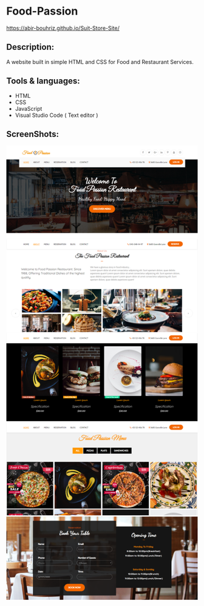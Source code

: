 # Food-Passion
 https://abir-bouhriz.github.io/Suit-Store-Site/
## Description:
A website built in simple HTML and CSS for Food and Restaurant Services.
## Tools & languages:
* HTML
* CSS
* JavaScript
* Visual Studio Code ( Text editor )
## ScreenShots:
<img src="screenshots/1.png" />
<img src="screenshots/2.png" />
<img src="screenshots/3.png" />
<img src="screenshots/4.png" />
<img src="screenshots/5.png" />
